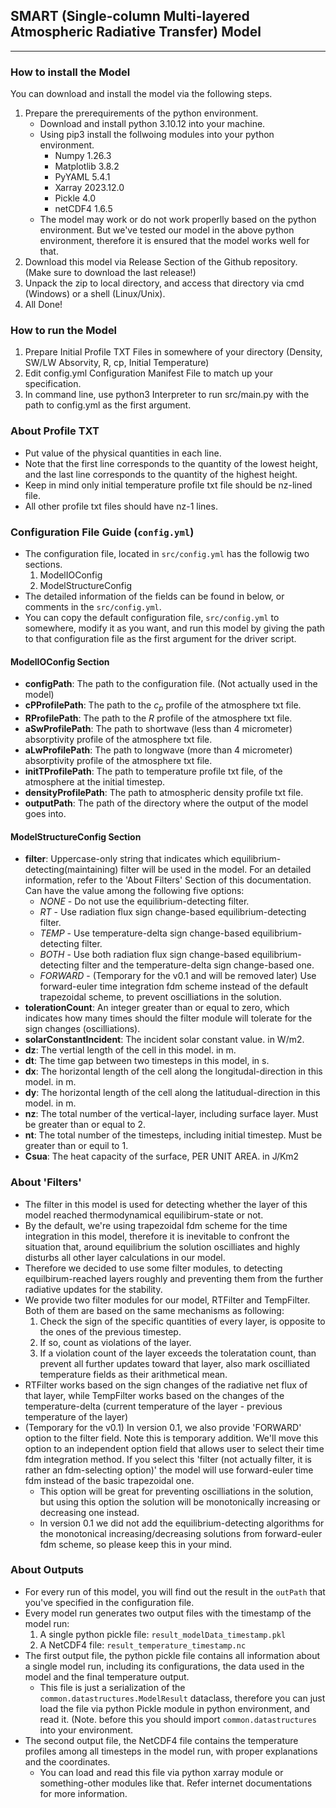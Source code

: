 ## SMART (Single-column Multi-layered Atmospheric Radiative Transfer) Model
---
### How to install the Model
You can download and install the model via the following steps.
1. Prepare the prerequirements of the python environment.
    * Download and install python 3.10.12 into your machine.
    * Using pip3 install the follwoing modules into your python environment.
        * Numpy 1.26.3
        * Matplotlib 3.8.2
        * PyYAML 5.4.1
        * Xarray 2023.12.0
        * Pickle 4.0
        * netCDF4 1.6.5
    * The model may work or do not work properlly based on the python environment. But we've tested our model in the above python environment, therefore it is ensured that the model works well for that.
2. Download this model via Release Section of the Github repository. (Make sure to download the last release!)
3. Unpack the zip to local directory, and access that directory via cmd (Windows) or a shell (Linux/Unix).
4. All Done!

### How to run the Model
1. Prepare Initial Profile TXT Files in somewhere of your directory (Density, SW/LW Absorvity, R, cp, Initial Temperature)
2. Edit config.yml Configuration Manifest File to match up your specification.
3. In command line, use python3 Interpreter to run src/main.py with the path to config.yml as the first argument.

### About Profile TXT
* Put value of the physical quantities in each line.
* Note that the first line corresponds to the quantity of the lowest height, and the last line corresponds to the quantity of the highest height.
* Keep in mind only initial temperature profile txt file should be nz-lined file.
* All other profile txt files should have nz-1 lines.

### Configuration File Guide (`config.yml`)
* The configuration file, located in `src/config.yml` has the followig two sections.
    1. ModelIOConfig
    2. ModelStructureConfig
* The detailed information of the fields can be found in below, or comments in the `src/config.yml`.
* You can copy the default configuration file, `src/config.yml` to somewhere, modify it as you want, and run this model by giving the path to that configuration file as the first argument for the driver script.

#### ModelIOConfig Section
* **configPath**: The path to the configuration file. (Not actually used in the model)
* **cPProfilePath**: The path to the $c_{p}$ profile of the atmosphere txt file.
* **RProfilePath**: The path to the $R$ profile of the atmosphere txt file.
* **aSwProfilePath**: The path to shortwave (less than 4 micrometer) absorptivity profile of the atmosphere txt file.
* **aLwProfilePath**: The path to longwave (more than 4 micrometer) absorptivity profile of the atmosphere txt file.
* **initTProfilePath**: The path to temperature profile txt file, of the atmosphere at the initial timestep.
* **densityProfilePath**: The path to atmospheric density profile txt file.
* **outputPath**: The path of the directory where the output of the model goes into.

#### ModelStructureConfig Section
* **filter**: Uppercase-only string that indicates which equilibrium-detecting(maintaining) filter will be used in the model. For an detailed information, refer to the 'About Filters' Section of this documentation. Can have the value among the following five options:
    * *NONE* - Do not use the equilibrium-detecting filter.
    * *RT* - Use radiation flux sign change-based equilibrium-detecting filter.
    * *TEMP* - Use temperature-delta sign change-based equilibrium-detecting filter.
    * *BOTH* - Use both radiation flux sign change-based equilibrium-detecting filter and the temperature-delta sign change-based one.
    * *FORWARD* - (Temporary for the v0.1 and will be removed later) Use forward-euler time integration fdm scheme instead of the default trapezoidal scheme, to prevent oscilliations in the solution.
* **tolerationCount**: An integer greater than or equal to zero, which indicates how many times should the filter module will tolerate for the sign changes (oscilliations).
* **solarConstantIncident**: The incident solar constant value. in W/m2.
* **dz**: The vertial length of the cell in this model. in m.
* **dt**: The time gap between two timesteps in this model, in s.
* **dx**: The horizontal length of the cell along the longitudal-direction in this model. in m.
* **dy**: The horizontal length of the cell along the latitudual-direction in this model. in m.
* **nz**: The total number of the vertical-layer, including surface layer. Must be greater than or equal to 2.
* **nt**: The total number of the timesteps, including initial timestep. Must be greater than or equil to 1.
* **Csua**: The heat capacity of the surface, PER UNIT AREA. in J/Km2

### About 'Filters'
* The filter in this model is used for detecting whether the layer of this model reached thermodynamical equilibirum-state or not.
* By the default, we're using trapezoidal fdm scheme for the time integration in this model, therefore it is inevitable to confront the situation that, around equilibrium the solution oscilliates and highly disturbs all other layer calculations in our model.
* Therefore we decided to use some filter modules, to detecting equilbirum-reached layers roughly and preventing them from the further radiative updates for the stability.
* We provide two filter modules for our model, RTFilter and TempFilter. Both of them are based on the same mechanisms as following:
    1. Check the sign of the specific quantities of every layer, is opposite to the ones of the previous timestep.
    2. If so, count as violations of the layer.
    3. If a violation count of the layer exceeds the toleratation count, than prevent all further updates toward that layer, also mark oscilliated temperature fields as their arithmetical mean.
* RTFilter works based on the sign changes of the radiative net flux of that layer, while TempFilter works based on the changes of the temperature-delta (current temperature of the layer - previous temperature of the layer)
* (Temporary for the v0.1) In version 0.1, we also provide 'FORWARD' option to the filter field. Note this is temporary addition. We'll move this option to an independent option field that allows user to select their time fdm integration method. If you select this 'filter (not actually filter, it is rather an fdm-selecting option)' the model will use forward-euler time fdm instead of the basic trapezoidal one.
    * This option will be great for preventing oscilliations in the solution, but using this option the solution will be monotonically increasing or decreasing one instead.
    * In version 0.1 we did not add the equilibrium-detecting algorithms for the monotonical increasing/decreasing solutions from forward-euler fdm scheme, so please keep this in your mind.

### About Outputs
* For every run of this model, you will find out the result in the `outPath` that you've specified in the configuration file.
* Every model run generates two output files with the timestamp of the model run:
    1. A single python pickle file: `result_modelData_timestamp.pkl`
    2. A NetCDF4 file: `result_temperature_timestamp.nc`
* The first output file, the python pickle file contains all information about a single model run, including its configurations, the data used in the model and the final temperature output.
    * This file is just a serialization of the `common.datastructures.ModelResult` dataclass, therefore you can just load the file via python Pickle module in python environment, and read it. (Note. before this you should import `common.datastructures` into your environment.
* The second output file, the NetCDF4 file contains the temperature profiles among all timesteps in the model run, with proper explanations and the coordinates.
    * You can load and read this file via python xarray module or something-other modules like that. Refer internet documentations for more information.
